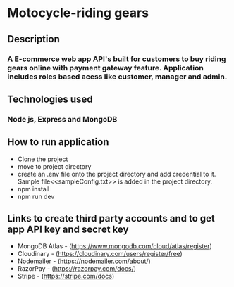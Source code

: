 # Motocycle-riding gears

## Description

### A E-commerce web app API's built for customers to buy riding gears online with payment gateway feature. Application includes roles based acess like customer, manager and admin.

## Technologies used
### Node js, Express and MongoDB

## How to run application
- Clone the project
- move to project directory
- create an .env file onto the project directory and add credential to it. Sample file<<sampleConfig.txt>> is added in the project directory.
- npm install
- npm run dev

## Links to create third party accounts and to get app API key and secret key
- MongoDB Atlas - (https://www.mongodb.com/cloud/atlas/register)
- Cloudinary - (https://cloudinary.com/users/register/free)
- Nodemailer - (https://nodemailer.com/about/)
- RazorPay - (https://razorpay.com/docs/)
- Stripe - (https://stripe.com/docs)

